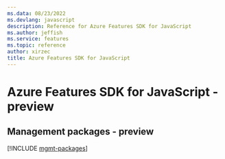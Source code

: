 ```yaml
---
ms.data: 08/23/2022
ms.devlang: javascript
description: Reference for Azure Features SDK for JavaScript
ms.author: jeffish
ms.service: features
ms.topic: reference
author: xirzec
title: Azure Features SDK for JavaScript
---
```

# Azure Features SDK for JavaScript - preview

## Management packages - preview
[!INCLUDE [mgmt-packages](features-mgmt-index.md)]